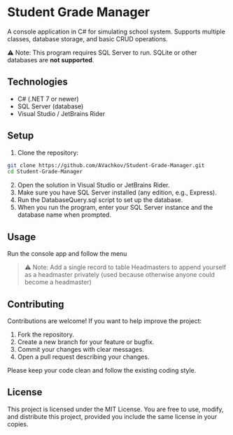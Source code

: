 # Student Grade Manager

A console application in C# for simulating school system. Supports multiple classes, database storage, and basic CRUD operations.

⚠️ Note: This program requires SQL Server to run. SQLite or other databases are **not supported**.

## Technologies

- C# (.NET 7 or newer)
- SQL Server (database)
- Visual Studio / JetBrains Rider

## Setup

1. Clone the repository:

```bash
git clone https://github.com/AVachkov/Student-Grade-Manager.git
cd Student-Grade-Manager
```
2. Open the solution in Visual Studio or JetBrains Rider.
3. Make sure you have SQL Server installed (any edition, e.g., Express).
4. Run the DatabaseQuery.sql script to set up the database.
5. When you run the program, enter your SQL Server instance and the database name when prompted.

## Usage

Run the console app and follow the menu

> ⚠️ Note: Add a single record to table Headmasters to append yourself as a headmaster privately (used because otherwise anyone could become a headmaster)

## Contributing

Contributions are welcome! If you want to help improve the project:

1. Fork the repository.
2. Create a new branch for your feature or bugfix.
3. Commit your changes with clear messages.
4. Open a pull request describing your changes.

Please keep your code clean and follow the existing coding style.

## License

This project is licensed under the MIT License.
You are free to use, modify, and distribute this project, provided you include the same license in your copies.
